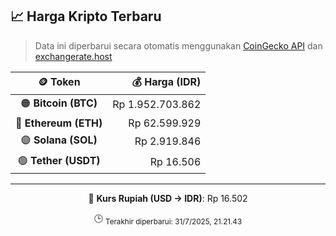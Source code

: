 

<!-- HARGA_KRIPTO -->
## 📈 Harga Kripto Terbaru

> Data ini diperbarui secara otomatis menggunakan [CoinGecko API](https://www.coingecko.com/) dan [exchangerate.host](https://exchangerate.host/)

<div align="center">

| 🪙 Token | 💰 Harga (IDR) |
|:------:|---------------:|
| 🟠 **Bitcoin (BTC)**   | Rp 1.952.703.862 |
| 🔵 **Ethereum (ETH)**  | Rp 62.599.929 |
| 🟣 **Solana (SOL)**    | Rp 2.919.846 |
| 🟢 **Tether (USDT)**   | Rp 16.506 |

---

💱 **Kurs Rupiah (USD → IDR)**: Rp 16.502

🕒 <sub>Terakhir diperbarui: 31/7/2025, 21.21.43</sub>

</div>
<!-- /HARGA_KRIPTO -->